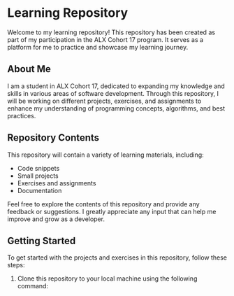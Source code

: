 # Learning Repository

Welcome to my learning repository! This repository has been created as part of my participation in the ALX Cohort 17 program. It serves as a platform for me to practice and showcase my learning journey.

## About Me

I am a student in ALX Cohort 17, dedicated to expanding my knowledge and skills in various areas of software development. Through this repository, I will be working on different projects, exercises, and assignments to enhance my understanding of programming concepts, algorithms, and best practices.

## Repository Contents

This repository will contain a variety of learning materials, including:

- Code snippets
- Small projects
- Exercises and assignments
- Documentation

Feel free to explore the contents of this repository and provide any feedback or suggestions. I greatly appreciate any input that can help me improve and grow as a developer.

## Getting Started

To get started with the projects and exercises in this repository, follow these steps:

1. Clone this repository to your local machine using the following command:


